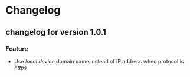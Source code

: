 # Changelog

## changelog for version 1.0.1

### Feature
- Use _local device_ domain name instead of IP address when protocol is _https_